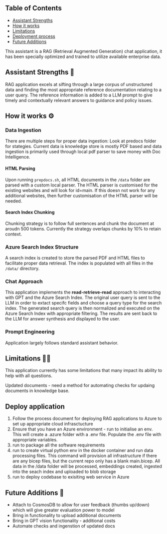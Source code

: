 ## Table of Contents

- [Assistant Strengths](#assistant-strengths)
- [How it works](#how-it-works)
- [Limitations](#limitations)
- [Deployment process](#deploy-application)
- [Future Additions](#future-additions)


This assistant is a RAG (Retrieval Augmented Generation) chat application, it has been specially optimized and trained to utilize available enterprise data.



## Assistant Strengths 💪

RAG application excels at sifting through a large corpus of unstructured data and finding the most appropriate reference documentation relating to a user query.  The reference information is added to a LLM prompt to give timely and contextually relevant answers to guidance and policy issues.



## How it works ⚙️

### Data Ingestion

There are multiple steps for proper data ingestion:  Look at predocs folder for stategies.  Current data is knowledge store is mostly PDF based and data ingestion is primarily used through local pdf parser to save money with Doc Intelligence.


#### HTML Parsing

Upon running `prepdocs.sh`, all HTML documents in the `/data` folder are parsed with a custom local parser. The HTML parser is customised for the existing websites and will look for id=main.  If this doesn not work for any additional websites, then further customisation of the HTML parser will be needed.

#### Search Index Chunking

Chunking strategy is to follow full sentences and chunk the document at aroudn 500 tokens.  Currently the strategy overlaps chunks by 10% to retain context.

### Azure Search Index Structure

A search index is created to store the parsed PDF and HTML files to facilitate proper data retrieval.  The index is populated with all files in the `/data/` directory. 

### Chat Approach

This application implements the **read-retrieve-read** approach to interacting with GPT and the Azure Search Index. The original user query is sent to the LLM in order to extact specifc fields and choose a query type for the search index. The generated search query is then normalized and executed on the Azure Search Index with appropriate filtering. The results are sent back to the LLM for answer synthesis and displayed to the user.

### Prompt Engineering

Application largely follows standard assistant behavior.

## Limitations 🙅‍♂️

This application currently has some limitations that many impact its ability to help with all questions.  

Updated documents - need a method for automating checks for updaing documents in knowledge base.

## Deploy application

1. Follow the process document for deploying RAG applications to Azure to set up appropriate cloud infrasctucture 
2. Ensure that you have an Azure environment - run <azd env init> to initialise an env.  This will create a .azure folder with a .env file.  Populate the .env file with appropriate variables.
3. run <azd package> to package all the software requirements
4. run <azd provision> to create virtual python env in the docker container and run data processing files.  This command will provision all infrastructure if there are any bicep files, but the current repo only has a blank main.bicep.  All data in the /data folder will be processed, embeddings created, ingested into the seach index and uploaded to blob storage
5. run <azd deploy> to deploy codebase to exisiting web service in Azure

## Future Additions 🔮

* Attach to CosmosDB to allow for user feedback (thumbs  up/down) which will give greater evaluation power to model
* Bring in functionality to upload additional documents
* Bring in GPT vision functionality - additional costs
* Automate checks and ingenstion of updated docs

